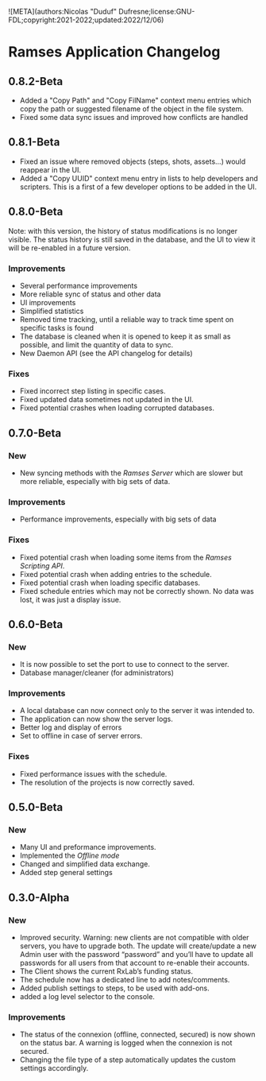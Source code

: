 ![META](authors:Nicolas "Duduf" Dufresne;license:GNU-FDL;copyright:2021-2022;updated:2022/12/06)

# Ramses Application Changelog

## 0.8.2-Beta

- Added a "Copy Path" and "Copy FilName" context menu entries which copy the path or suggested filename of the object in the file system.
- Fixed some data sync issues and improved how conflicts are handled

## 0.8.1-Beta

- Fixed an issue where removed objects (steps, shots, assets...) would reappear in the UI.
- Added a "Copy UUID" context menu entry in lists to help developers and scripters. This is a first of a few developer options to be added in the UI.

## 0.8.0-Beta

Note: with this version, the history of status modifications is no longer visible. The status history is still saved in the database, and the UI to view it will be re-enabled in a future version.

### Improvements

- Several performance improvements
- More reliable sync of status and other data
- UI improvements
- Simplified statistics
- Removed time tracking, until a reliable way to track time spent on specific tasks is found
- The database is cleaned when it is opened to keep it as small as possible, and limit the quantity of data to sync.
- New Daemon API (see the API changelog for details)

### Fixes

- Fixed incorrect step listing in specific cases.
- Fixed updated data sometimes not updated in the UI.
- Fixed potential crashes when loading corrupted databases.

## 0.7.0-Beta

### New

- New syncing methods with the *Ramses Server* which are slower but more reliable, especially with big sets of data.

### Improvements

- Performance improvements, especially with big sets of data

### Fixes

- Fixed potential crash when loading some items from the *Ramses Scripting API*.
- Fixed potential crash when adding entries to the schedule.
- Fixed potential crash when loading specific databases.
- Fixed schedule entries which may not be correctly shown. No data was lost, it was just a display issue.

## 0.6.0-Beta

### New

- It is now possible to set the port to use to connect to the server.
- Database manager/cleaner (for administrators)

### Improvements

- A local database can now connect only to the server it was intended to.
- The application can now show the server logs.
- Better log and display of errors
- Set to offline in case of server errors.

### Fixes

- Fixed performance issues with the schedule.
- The resolution of the projects is now correctly saved.

## 0.5.0-Beta

### New

- Many UI and preformance improvements.
- Implemented the *Offline mode*
- Changed and simplified data exchange.
- Added step general settings

## 0.3.0-Alpha

### New

- Improved security. Warning: new clients are not compatible with older servers, you have to upgrade both. The update will create/update a new Admin user with the password “password” and you’ll have to update all passwords for all users from that account to re-enable their accounts.
- The Client shows the current RxLab’s funding status.
- The schedule now has a dedicated line to add notes/comments.
- Added publish settings to steps, to be used with add-ons.
- added a log level selector to the console.

### Improvements

- The status of the connexion (offline, connected, secured) is now shown on the status bar. A warning is logged when the connexion is not secured.
- Changing the file type of a step automatically updates the custom settings accordingly.